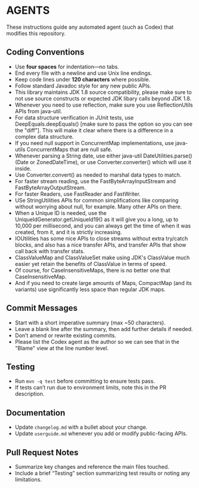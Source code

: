 # AGENTS

These instructions guide any automated agent (such as Codex) that modifies this
repository.

## Coding Conventions
- Use **four spaces** for indentation—no tabs.
- End every file with a newline and use Unix line endings.
- Keep code lines under **120 characters** where possible.
- Follow standard Javadoc style for any new public APIs.
- This library maintains JDK 1.8 source compatibility, please make sure to not use source constructs or expected JDK libary calls beyond JDK 1.8.
- Whenever you need to use reflection, make sure you use ReflectionUtils APIs from java-util.
- For data structure verification in JUnit tests, use DeepEquals.deepEquals() [make sure to pass the option so you can see the "diff"].  This will make it clear where there is a difference in a complex data structure.
- If you need null support in ConcurrentMap implementations, use java-utils ConcurrentMaps that are null safe.
- Whenever parsing a String date, use either java-util DateUtilities.parse() (Date or ZonedDateTime), or use Converter.converter() which will use it inside.
- Use Converter.convert() as needed to marshal data types to match.
- For faster stream reading, use the FastByteArrayInputStream and FastByteArrayOutputStream.
- For faster Readers, use FastReader and FastWriter.
- USe StringUtilities APIs for common simplifications like comparing without worrying about null, for example.  Many other APIs on there.
- When a Unique ID is needed, use the UniqueIdGenerator.getUniqueId19() as it will give you a long, up to 10,000 per millisecond, and you can always get the time of when it was created, from it, and it is strictly increasing.
- IOUtilities has some nice APIs to close streams without extra try/catch blocks, and also has a nice transfer APIs, and transfer APIs that show call back with transfer stats.
- ClassValueMap and ClassValueSet make using JDK's ClassValue much easier yet retain the benefits of ClassValue in terms of speed.
- Of course, for CaseInsensitiveMaps, there is no better one that CaseInsensitiveMap.
- And if you need to create large amounts of Maps, CompactMap (and its variants) use significantly less space than regular JDK maps.

## Commit Messages
- Start with a short imperative summary (max ~50 characters).
- Leave a blank line after the summary, then add further details if needed.
- Don’t amend or rewrite existing commits.
- Please list the Codex agent as the author so we can see that in the "Blame" view at the line number level.

## Testing
- Run `mvn -q test` before committing to ensure tests pass.
- If tests can’t run due to environment limits, note this in the PR description.

## Documentation
- Update `changelog.md` with a bullet about your change.
- Update `userguide.md` whenever you add or modify public-facing APIs.

## Pull Request Notes
- Summarize key changes and reference the main files touched.
- Include a brief “Testing” section summarizing test results or noting any limitations.

